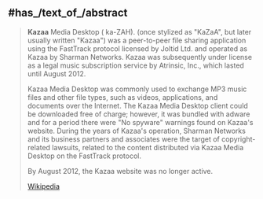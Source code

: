 
## #has_/text_of_/abstract 

> **Kazaa** Media Desktop ( ka-ZAH). (once stylized as "KaZaA", but later usually written "Kazaa") 
> was a peer-to-peer file sharing application using the FastTrack protocol licensed by Joltid Ltd. 
> and operated as Kazaa by Sharman Networks. 
> Kazaa was subsequently under license as a legal music subscription service by Atrinsic, Inc., 
> which lasted until August 2012.
>
> Kazaa Media Desktop was commonly used to exchange MP3 music files and other file types, 
> such as videos, applications, and documents over the Internet. 
> The Kazaa Media Desktop client could be downloaded free of charge; 
> however, it was bundled with adware 
> and for a period there were "No spyware" warnings found on Kazaa's website. 
> During the years of Kazaa's operation, Sharman Networks and its business partners and associates 
> were the target of copyright-related lawsuits, 
> related to the content distributed via Kazaa Media Desktop on the FastTrack protocol.
>
> By August 2012, the Kazaa website was no longer active.
>
> [Wikipedia](https://en.wikipedia.org/wiki/Kazaa)



